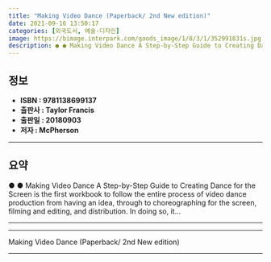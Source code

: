 ```yaml
---
title: "Making Video Dance (Paperback/ 2nd New edition)"
date: 2021-09-16 13:50:17
categories: [외국도서, 예술-디자인]
image: https://bimage.interpark.com/goods_image/1/8/3/1/352991831s.jpg
description: ● ● Making Video Dance A Step-by-Step Guide to Creating Dance for the Screen is the first workbook to follow the entire process of video dance production from
---
```


## **정보**

- **ISBN : 9781138699137**
- **출판사 : Taylor   Francis**
- **출판일 : 20180903**
- **저자 : McPherson**

------



## **요약**

●  ●  Making Video Dance A Step-by-Step Guide to Creating Dance for the Screen is the first workbook to follow the entire process of video dance production from having an idea, through to choreographing for the screen, filming and editing, and distribution. In doing so, it... 

------



------


Making Video Dance (Paperback/ 2nd New edition) 

------


